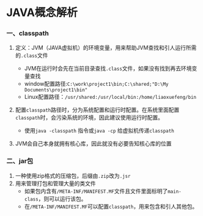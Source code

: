 # JAVA概念解析

### 一、classpath 
1. 定义：JVM（JAVA虚拟机）的环境变量，用来帮助JVM查找和引人运行所需的`.class`文件
    -  JVM在运行时会先在当前目录查找`.class`文件，如果没有找到再去环境变量查找
    -  window配置路径:`C:\work\project1\bin;C:\shared;"D:\My Documents\project1\bin"`
    - Linux配置路径：`/usr/shared:/usr/local/bin:/home/liaoxuefeng/bin`
  
2. 配置`classpath`路径时，分为系统配置和运行时配置。在系统里面配置`classpath`时，会污染系统的环境，因此建议使用运行时配置。
   -  使用`java -classpath` 指令或`java -cp` 给虚拟机传递`classpath`
  
  3. JVM会自己本身就拥有核心库，因此就没有必要告知核心库的位置

### 二、jar包
1. 一种使用zip格式的压缩包，后缀由`.zip`改为`.jsr`
2. 用来管理打包和管理大量的类文件
   - 如果包内含有`/META-INF/MANIFEST.MF`文件且文件里面标明了`main-class`，则可以运行该包。
   -   在`/META-INF/MANIFEST.MF`可以配置`classpath`，用来包含和引人其他包。